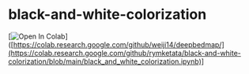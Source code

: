 # black-and-white-colorization
[![Open In Colab](https://raw.githubusercontent.com/rymketata/black-and-white-colorization/main/)]([https://colab.research.google.com/github/weiji14/deepbedmap/](https://colab.research.google.com/github/rymketata/black-and-white-colorization/blob/main/black_and_white_colorization.ipynb)]
